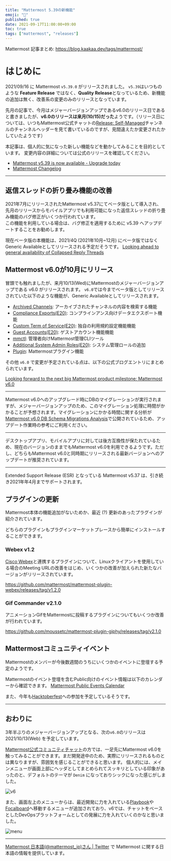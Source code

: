 ```yaml
---
title: "Mattermost 5.39の新機能"
emoji: "🎉"
published: true
date: 2021-09-17T11:00:00+09:00
toc: true
tags: ["mattermost", "releases"]
---
```


Mattermost 記事まとめ: https://blog.kaakaa.dev/tags/mattermost/

# はじめに

2021/09/16 に Mattermost `v5.39.0` がリリースされました。
`v5.39`はいつものような **Feature Release** ではなく、**Quality Release**となっているため、新機能の追加は無く、改善系の変更のみのリリースとなっています。

先月の記事で、今月はメジャーバージョンアップであるv6.0のリリース日であると書きましたが、**v6.0のリリースは来月(10/15)だった**ようです。（リリース日については、いつもMattermost公式チャットの[Release: Self-Managed](https://community-daily.mattermost.com/core/channels/release-discussion)チャンネルのチャンネルヘッダーを見て書いているのですが、見間違えたか変更されたかしていたようです）

本記事は、個人的に気になった新しい機能などを動かしてみることを目的としています。
変更内容の詳細については公式のリリースを確認してください。

- [Mattermost v5\.39 is now available \- Upgrade today](https://mattermost.com/blog/mattermost-v5-39/)
- [Mattermost Changelog](https://docs.mattermost.com/install/self-managed-changelog.html#release-v5-39-quality-release)

---


## 返信スレッドの折り畳み機能の改善

2021年7月にリリースされたMattermost v5.37にてベータ版として導入され、先月のリリースからモバイルアプリでも利用可能になった返信スレッドの折り畳み機能のバグ修正がいくつか行われています。  
この機能を利用している場合は、バグ修正を適用するために v5.39 へアップデートすることをお勧めします。

現在ベータ版の本機能は、2021/4Q (2021年10月~12月) にベータ版ではなくGeneric Availableとしてリリースされる予定だそうです。
[Looking ahead to general availability of Collapsed Reply Threads](https://mattermost.com/blog/collapsed-reply-threads-ga/)


## Mattermost v6.0が10月にリリース

冒頭でも触れましたが、来月10/13(Wed)にMattermostのメジャーバージョンアップである v6.0 がリリースされます。
`v6.0`では今までベータ版としてリリースされていた以下のような機能が、Generic Availableとしてリリースされます。
 
- [Archived Channels](https://docs.mattermost.com/configure/configuration-settings.html#allow-users-to-view-archived-channels-beta): アーカイブされたチャンネルの内容を検索する機能
- [Compliance Exports(E20)](https://docs.mattermost.com/comply/compliance-export.html): コンプラインアンス向けデータエクスポート機能
- [Custom Term of Service(E20)](https://docs.mattermost.com/comply/custom-terms-of-service.html): 独自の利用規約設定機能機能
- [Guest Accounts(E20)](https://docs.mattermost.com/onboard/guest-accounts.html): ゲストアカウント機能機能
- [mmctl](https://docs.mattermost.com/manage/mmctl-command-line-tool.html): 管理者向けMattermost管理CLIツール
- [Additional System Admin Roles(E20)](https://docs.mattermost.com/onboard/system-admin-roles.html): システム管理ロールの追加
- [Plugin](https://developers.mattermost.com/integrate/admin-guide/admin-plugins-beta/): Mattermostプラグイン機能

その他 `v6.0` で変更が予定されている点は、以下の公式ブログエントリにまとめられています。

[Looking forward to the next big Mattermost product milestone: Mattermost v6.0](https://mattermost.com/blog/looking-forward-to-mattermost-v6-0/)

---

Mattermost v6.0へのアップグレード時にDBのマイグレーションが実行されますが、メジャーバージョンアップのため、このマイグレーション処理に時間がかかることが予想されます。マイグレーションにかかる時間に関する分析が [Mattermost v6.0 DB Schema Migrations Analysis](https://gist.github.com/streamer45/59b3582118913d4fc5e8ff81ea78b055)で公開されているため、アップデート作業時の参考にご利用ください。

---

デスクトップアプリ、モバイルアプリに対しては後方互換性が保たれているため、現在のバージョンのままでもMattermost v6.0を利用できるようです。ただし、どちらもMattermost v6.0と同時期にリリースされる最新バージョンへのアップデートが推奨されています。

---

Extended Support Release (ESR) となっている Mattermost v5.37 は、引き続き2021年年4月までサポートされます。

## プラグインの更新

Mattermost本体の機能追加がないためか、最近 (?) 更新のあったプラグインが紹介されています。

どちらのプラグインもプラグインマーケットプレースから簡単にインストールすることができます。

### Webex v1.2

[Cisco Webex](https://www.webex.com/ja/video-conferencing.html)と連携するプラグインについて、Linuxクライアントを使用している場合のMeeting URLの改善をはじめ、いくつかの改善が加えられた新たなバージョンがリリースされています。

https://github.com/mattermost/mattermost-plugin-webex/releases/tag/v1.2.0


### Gif Commander v2.1.0

アニメーションGifをMattermostに投稿するプラグインについてもいくつか改善が行われています。

https://github.com/moussetc/mattermost-plugin-giphy/releases/tag/v2.1.0

## Mattermostコミュニティイベント

Mattermostのメンバーが今後数週間のうちにいくつかのイベントに登壇する予定のようです。

Mattermostのイベント登壇を含むPublic向けのイベント情報は以下のカレンダーから確認できます。
[Mattermost Public Events Calendar](https://mattermost.com/events/public/)

また、今年も[Hacktoberfest](https://hacktoberfest.digitalocean.com)への参加を予定しているそうです。

---

## おわりに

3年半ぶりのメジャーバージョンアップとなる、次の`v6.0`のリリースは 2021/10/13(Web) を予定しています。

[Mattermost公式コミュニティチャット](https://community-daily.mattermost.com/)の方では、一足先にMattermost v6.0を触ってみることができます。まだ開発途中のため、実際にリリースされるものとは異なりますが、雰囲気を感じることができると思います。
個人的には、メインメニューが画面上部にヘッダとしてまとめられてスッキリとしている印象があったのと、デフォルトのテーマが `Denim` になっておりシックになった感じがしました。

![v6](https://blog.kaakaa.dev/images/posts/mattermost/releases-5.39/mattermost-v6.jpeg)

また、画面左上のメニューからは、最近開発に力を入れている[Playbook](https://github.com/mattermost/mattermost-plugin-playbooks)や[Focalboard](https://www.focalboard.com/)へ移動するメニューが追加されており、v6では、チャットをベースとしたDevOpsプラットフォームとしての発展に力を入れていくのかなと思いました。

![menu](https://blog.kaakaa.dev/images/posts/mattermost/releases-5.39/mattermost-menu.jpeg)


---

[Mattermost 日本語\(@mattermost_jp\)さん \| Twitter](https://twitter.com/mattermost_jp?lang=ja) で Mattermost に関する日本語の情報を提供しています。
